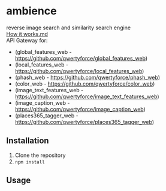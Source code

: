 # ambience
reverse image search and similarity search engine <br>
[How it works.md](https://github.com/qwertyforce/ambience/blob/main/how_it_works_search.md)  
API Gateway for: 
- (global_features_web - https://github.com/qwertyforce/global_features_web)
- (local_features_web - https://github.com/qwertyforce/local_features_web)
- (phash_web - https://github.com/qwertyforce/phash_web)
- (color_web - https://github.com/qwertyforce/color_web)
- (image_text_features_web - https://github.com/qwertyforce/image_text_features_web)
- (image_caption_web - https://github.com/qwertyforce/image_caption_web)
- (places365_tagger_web - https://github.com/qwertyforce/places365_tagger_web)

## Installation  
1. Clone the repository  
2. ```npm install```  
## Usage
